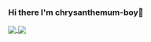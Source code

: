 ### Hi there I'm chrysanthemum-boy👋

<!--
**chrysanthemum-boy/chrysanthemum-boy** is a ✨ _special_ ✨ repository because its `README.md` (this file) appears on your GitHub profile.

Here are some ideas to get you started:

- 🔭 I’m currently working on ...
- 🌱 I’m currently learning ...
- 👯 I’m looking to collaborate on ...
- 🤔 I’m looking for help with ...
- 💬 Ask me about ...
- 📫 How to reach me: ...
- 😄 Pronouns: ...
- ⚡ Fun fact: ...
-->
<a href="https://github.com/chrysanthemum-boy/">
 <img align="center" src="https://github-readme-stats.vercel.app/api?username=chrysanthemum-boy&show_icons=true&bg_color=70DEG,red,yellow" />
</a>
<a href="https://github.com/chrysanthemum-boy/">
 <img align="center" src="https://github-readme-stats.vercel.app/api/top-langs/?username=chrysanthemum-boy&layout=compact&hide=jupyter notebook&card_width=250" />
</a>
